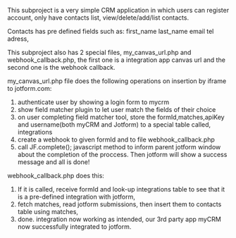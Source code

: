 This subproject is a very simple CRM application in which users can register account, only have contacts list, view/delete/add/list contacts.

Contacts has pre defined fields such as: first_name last_name email tel adress,

This subproject also has 2 special files, my_canvas_url.php and webhook_callback.php, the first one is a integration app canvas url and the second one is the webhook callback.

my_canvas_url.php file does the following operations on insertion by iframe to jotform.com:

1. authenticate user by showing a login form to mycrm
2. show field matcher plugin to let user match the fields of their choice
3. on user completing field matcher tool, store the formId,matches,apiKey and username(both myCRM and Jotform) to a special table called, integrations 
4. create a webhook to given formId and to file webhook_callback.php
5. call JF.complete(); javascript method to inform parent jotform window about the completion of the proccess. Then jotform will show a success message and all is done!

webhook_callback.php does this:
1. If it is called, receive formId and look-up integrations table to see that it is a pre-defined integration with jotform,
2. fetch matches, read jotform submissions, then insert them to contacts table using matches,
3. done. integration now working as intended, our 3rd party app myCRM now successfully integrated to jotform.

